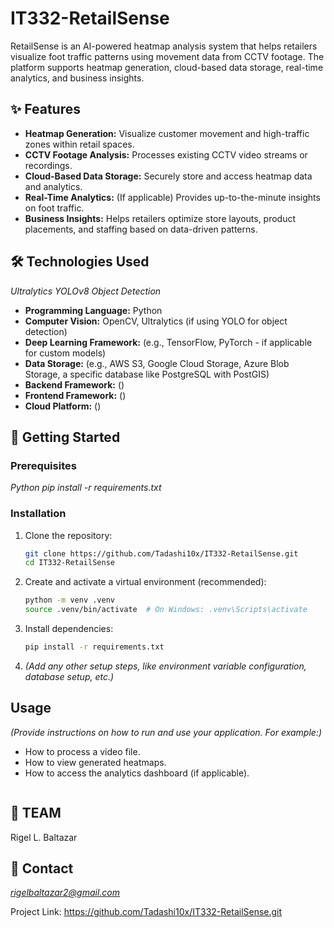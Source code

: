 # IT332-RetailSense

RetailSense is an AI-powered heatmap analysis system that helps retailers visualize foot traffic patterns using movement data from CCTV footage. The platform supports heatmap generation, cloud-based data storage, real-time analytics, and business insights.

## ✨ Features

-   **Heatmap Generation:** Visualize customer movement and high-traffic zones within retail spaces.
-   **CCTV Footage Analysis:** Processes existing CCTV video streams or recordings.
-   **Cloud-Based Data Storage:** Securely store and access heatmap data and analytics.
-   **Real-Time Analytics:** (If applicable) Provides up-to-the-minute insights on foot traffic.
-   **Business Insights:** Helps retailers optimize store layouts, product placements, and staffing based on data-driven patterns.

## 🛠️ Technologies Used

*Ultralytics YOLOv8 Object Detection*

-   **Programming Language:** Python
-   **Computer Vision:** OpenCV, Ultralytics (if using YOLO for object detection)
-   **Deep Learning Framework:** (e.g., TensorFlow, PyTorch - if applicable for custom models)
-   **Data Storage:** (e.g., AWS S3, Google Cloud Storage, Azure Blob Storage, a specific database like PostgreSQL with PostGIS)
-   **Backend Framework:** ()
-   **Frontend Framework:** ()
-   **Cloud Platform:** ()

## 🚀 Getting Started

### Prerequisites

*Python*
*pip install -r requirements.txt*

### Installation

1.  Clone the repository:
    ```bash
    git clone https://github.com/Tadashi10x/IT332-RetailSense.git
    cd IT332-RetailSense
    ```
2.  Create and activate a virtual environment (recommended):
    ```bash
    python -m venv .venv
    source .venv/bin/activate  # On Windows: .venv\Scripts\activate
    ```
3.  Install dependencies:
    ```bash
    pip install -r requirements.txt
    ```
4.  *(Add any other setup steps, like environment variable configuration, database setup, etc.)*

## Usage

*(Provide instructions on how to run and use your application. For example:)*

-   How to process a video file.
-   How to view generated heatmaps.
-   How to access the analytics dashboard (if applicable).

```bash

```
## 🤝 TEAM

Rigel L. Baltazar

## 📧 Contact

*rigelbaltazar2@gmail.com*

Project Link: https://github.com/Tadashi10x/IT332-RetailSense.git
